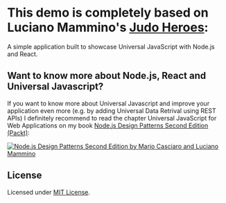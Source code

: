 # This demo is completely based on Luciano Mammino's [Judo Heroes](https://github.com/lmammino/judo-heroes):
A simple application built to showcase Universal JavaScript with Node.js and React.



## Want to know more about Node.js, React and Universal Javascript?
If you want to know more about Universal Javascript and improve your application even more (e.g. by adding Universal Data Retrival using REST APIs) I definitely recommend to read the chapter Universal JavaScript for Web Applications on my book [Node.js Design Patterns Second Edition (Packt)](https://www.nodejsdesignpatterns.com/):

[![Node.js Design Patterns Second Edition by Mario Casciaro and Luciano Mammino](https://cdn.scotch.io/22/v1m65E8Te2tboZO7MvOA_book-cover-nodejs-design-patterns.png)](https://www.nodejsdesignpatterns.com/)



## License
Licensed under [MIT License](LICENSE). 